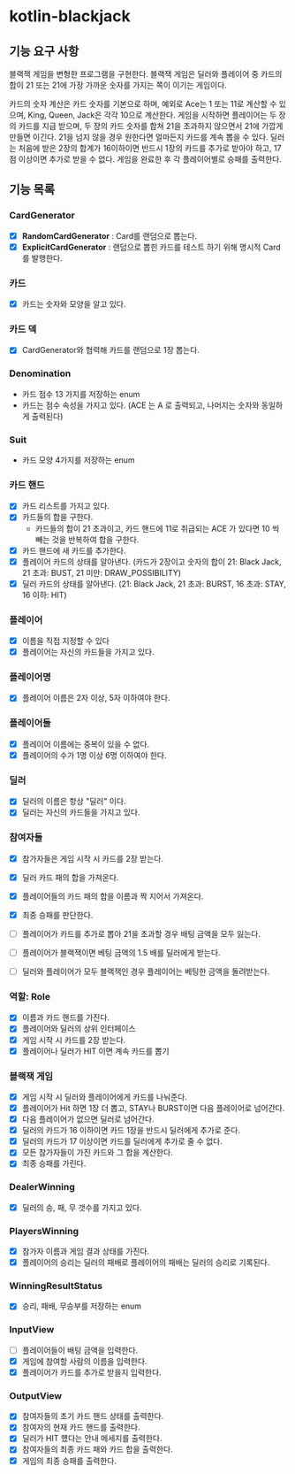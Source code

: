 # kotlin-blackjack

## 기능 요구 사항

블랙잭 게임을 변형한 프로그램을 구현한다. 블랙잭 게임은 딜러와 플레이어 중 카드의 합이 21 또는 21에 가장 가까운 숫자를 가지는 쪽이 이기는 게임이다.

카드의 숫자 계산은 카드 숫자를 기본으로 하며, 예외로 Ace는 1 또는 11로 계산할 수 있으며, King, Queen, Jack은 각각 10으로 계산한다.
게임을 시작하면 플레이어는 두 장의 카드를 지급 받으며, 두 장의 카드 숫자를 합쳐 21을 초과하지 않으면서 21에 가깝게 만들면 이긴다. 21을 넘지 않을 경우 원한다면 얼마든지 카드를 계속 뽑을 수 있다.
딜러는 처음에 받은 2장의 합계가 16이하이면 반드시 1장의 카드를 추가로 받아야 하고, 17점 이상이면 추가로 받을 수 없다.
게임을 완료한 후 각 플레이어별로 승패를 출력한다.

## 기능 목록

### CardGenerator
- [X] **RandomCardGenerator** : Card를 랜덤으로 뽑는다.
- [X] **ExplicitCardGenerator** : 랜덤으로 뽑힌 카드를 테스트 하기 위해 명시적 Card를 발행한다.

### 카드

- [X] 카드는 숫자와 모양을 알고 있다.

### 카드 덱

- [X] CardGenerator와 협력해 카드를 랜덤으로 1장 뽑는다.

### Denomination
- 카드 점수 13 가지를 저장하는 enum
- 카드는 점수 속성을 가지고 있다. (ACE 는 A 로 출력되고, 나머지는 숫자와 동일하게 출력된다)

### Suit
- 카드 모양 4가지를 저장하는 enum

### 카드 핸드

- [X] 카드 리스트를 가지고 있다.
- [X] 카드들의 합을 구한다. 
  - 카드들의 합이 21 초과이고, 카드 핸드에 11로 취급되는 ACE 가 있다면 10 씩 빼는 것을 반복하여 합을 구한다.
- [X] 카드 핸드에 새 카드를 추가한다.
- [X] 플레이어 카드의 상태를 알아낸다. (카드가 2장이고 숫자의 합이 21: Black Jack, 21 초과: BUST, 21 미만: DRAW_POSSIBILITY)
- [X] 딜러 카드의 상태를 알아낸다. (21: Black Jack, 21 초과: BURST, 16 초과: STAY, 16 이하: HIT)

### 플레이어

- [X] 이름을 직접 지정할 수 있다
- [X] 플레이어는 자신의 카드들을 가지고 있다.

### 플레이어명
- [X] 플레이어 이름은 2자 이상, 5자 이하여야 한다.

### 플레이어들
- [X] 플레이어 이름에는 중복이 있을 수 없다.
- [X] 플레이어의 수가 1명 이상 6명 이하여야 한다.

### 딜러

- [X] 딜러의 이름은 항상 "딜러" 이다.
- [X] 딜러는 자신의 카드들을 가지고 있다.

### 참여자들

- [X] 참가자들은 게임 시작 시 카드를 2장 받는다.
- [X] 딜러 카드 패의 합을 가져온다.
- [X] 플레이어들의 카드 패의 합을 이름과 짝 지어서 가져온다. 
- [X] 최종 승패를 판단한다.
- [ ] 플레이어가 카드를 추가로 뽑아 21을 초과할 경우 배팅 금액을 모두 잃는다.
- [ ] 플레이어가 블랙잭이면 베팅 금액의 1.5 배를 딜러에게 받는다.
- [ ] 딜러와 플레이어가 모두 블랙잭인 경우 플레이어는 베팅한 금액을 돌려받는다.


### 역할: Role

- [X] 이름과 카드 핸드를 가진다.
- [X] 플레이어와 딜러의 상위 인터페이스
- [X] 게임 시작 시 카드를 2장 받는다.
- [X] 플레이어나 딜러가 HIT 이면 계속 카드를 뽑기

### 블랙잭 게임

- [X] 게임 시작 시 딜러와 플레이어에게 카드를 나눠준다.
- [X] 플레이어가 Hit 하면 1장 더 뽑고, STAY나 BURST이면 다음 플레이어로 넘어간다.
- [X] 다음 플레이어가 없으면 딜러로 넘어간다.
- [X] 딜러의 카드가 16 이하이면 카드 1장을 반드시 딜러에게 추가로 준다.
- [X] 딜러의 카드가 17 이상이면 카드를 딜러에게 추가로 줄 수 없다.
- [X] 모든 참가자들이 가진 카드와 그 합을 계산한다.
- [X] 최종 승패를 가린다.

### DealerWinning
- [X] 딜러의 승, 패, 무 갯수를 가지고 있다.

### PlayersWinning
- [X] 참가자 이름과 게임 결과 상태를 가진다.
- [X] 플레이어의 승리는 딜러의 패배로 플레이어의 패배는 딜러의 승리로 기록된다.

### WinningResultStatus
- [X] 승리, 패배, 무승부를 저장하는 enum

###  InputView
- [ ] 플레이어들이 배팅 금액을 입력한다.
- [X] 게임에 참여할 사람의 이름을 입력한다.
- [X] 플레이어가 카드를 추가로 받을지 입력한다.

### OutputView

- [X] 참여자들의 초기 카드 핸드 상태를 출력한다.
- [X] 참여자의 현재 카드 핸드를 출력한다.
- [X] 딜러가 HIT 헀다는 안내 메세지를 출력한다.
- [X] 참여자들의 최종 카드 패와 카드 합을 출력한다.
- [X] 게임의 최종 승패를 출력한다.
